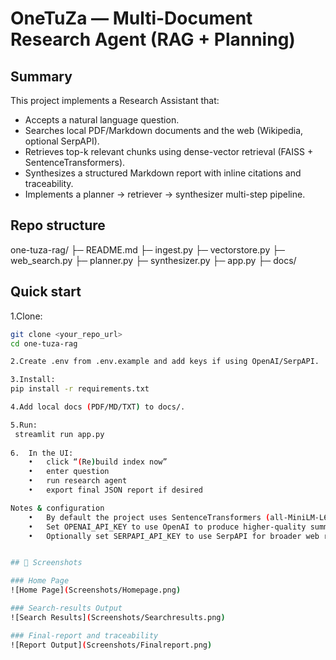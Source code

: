 # OneTuZa — Multi-Document Research Agent (RAG + Planning)

## Summary
This project implements a Research Assistant that:
- Accepts a natural language question.
- Searches local PDF/Markdown documents and the web (Wikipedia, optional SerpAPI).
- Retrieves top-k relevant chunks using dense-vector retrieval (FAISS + SentenceTransformers).
- Synthesizes a structured Markdown report with inline citations and traceability.
- Implements a planner → retriever → synthesizer multi-step pipeline.

## Repo structure
one-tuza-rag/
├─ README.md
├─ ingest.py
├─ vectorstore.py
├─ web_search.py
├─ planner.py
├─ synthesizer.py
├─ app.py
├─ docs/

## Quick start

1.Clone:
```bash
git clone <your_repo_url>
cd one-tuza-rag

2.Create .env from .env.example and add keys if using OpenAI/SerpAPI.

3.Install:
pip install -r requirements.txt

4.Add local docs (PDF/MD/TXT) to docs/.

5.Run:
 streamlit run app.py
 
6.	In the UI:
	•	click “(Re)build index now”
	•	enter question
	•	run research agent
	•	export final JSON report if desired

Notes & configuration
	•	By default the project uses SentenceTransformers (all-MiniLM-L6-v2) for embeddings (no external key).
	•	Set OPENAI_API_KEY to use OpenAI to produce higher-quality summarizations (see .env.example).
	•	Optionally set SERPAPI_API_KEY to use SerpAPI for broader web results. If not set, the app falls back to Wikipedia.


## 📸 Screenshots

### Home Page
![Home Page](Screenshots/Homepage.png)

### Search-results Output
![Search Results](Screenshots/Searchresults.png)

### Final-report and traceability
![Report Output](Screenshots/Finalreport.png)
